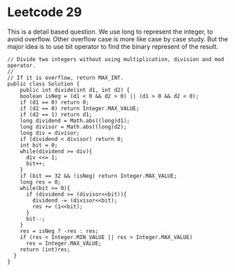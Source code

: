 # Leetcode 29
This is a detail based question. We use long to represent the integer, to avoid overflow. Other overflow case is more like case by case study. But the major idea is to use bit operator to find the binary represent of the result.
```
// Divide two integers without using multiplication, division and mod operator.
//
// If it is overflow, return MAX_INT.
public class Solution {
    public int divide(int d1, int d2) {
    boolean isNeg = (d1 < 0 && d2 > 0) || (d1 > 0 && d2 < 0);
    if (d1 == 0) return 0;
    if (d2 == 0) return Integer.MAX_VALUE;
    if (d2 == 1) return d1;
    long dividend = Math.abs((long)d1);
    long divisor = Math.abs((long)d2);
    long div = divisor;
    if (dividend < divisor) return 0;
    int bit = 0;
    while(dividend >= div){
      div <<= 1;
      bit++;
    }
    if (bit == 32 && !isNeg) return Integer.MAX_VALUE;
    long res = 0;
    while(bit >= 0){
      if (dividend >= (divisor<<bit)){
        dividend -= (divisor<<bit);
        res += (1<<bit);
      }
      bit--;
    }
    res = isNeg ? -res : res;
    if (res < Integer.MIN_VALUE || res > Integer.MAX_VALUE)
      res = Integer.MAX_VALUE;
    return (int)res;
  }
}

```
